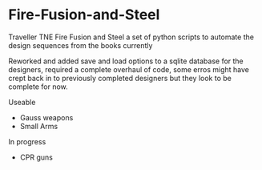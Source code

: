 # Fire-Fusion-and-Steel
Traveller TNE Fire Fusion and Steel
a set of python scripts to automate the design sequences from the books currently

Reworked and added save and load options to a sqlite database for the designers, required a complete overhaul of code, some erros might have crept back in to previously completed designers but they look to be complete for now.

Useable
- Gauss weapons
- Small Arms

In progress 

- CPR guns
